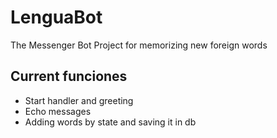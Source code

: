 # LenguaBot
The Messenger Bot Project for memorizing new foreign words

## Current funciones
- Start handler and greeting
- Echo messages
- Adding words by state and saving it in db
